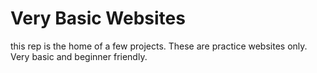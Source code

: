 # Very Basic Websites
this rep is the home of a few projects. These are practice websites only. Very basic and beginner friendly.


